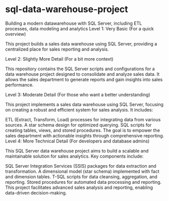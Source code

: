# sql-data-warehouse-project
Building a modern datawarehouse with SQL Server, including ETL processes, data modeling and analytics
Level 1: Very Basic (For a quick overview)

This project builds a sales data warehouse using SQL Server, providing a centralized place for sales reporting and analysis.

Level 2: Slightly More Detail (For a bit more context)

This repository contains the SQL Server scripts and configurations for a data warehouse project designed to consolidate and analyze sales data. It allows the sales department to generate reports and gain insights into sales performance.

Level 3: Moderate Detail (For those who want a better understanding)

This project implements a sales data warehouse using SQL Server, focusing on creating a robust and efficient system for sales analysis. It includes:

ETL (Extract, Transform, Load) processes for integrating data from various sources.
A star schema design for optimized querying.
SQL scripts for creating tables, views, and stored procedures. The goal is to empower the sales department with actionable insights through comprehensive reporting.
Level 4: More Technical Detail (For developers and database admins)

This SQL Server data warehouse project aims to build a scalable and maintainable solution for sales analytics. Key components include:

SQL Server Integration Services (SSIS) packages for data extraction and transformation.
A dimensional model (star schema) implemented with fact and dimension tables.
T-SQL scripts for data cleansing, aggregation, and reporting.
Stored procedures for automated data processing and reporting. This project facilitates advanced sales analysis and reporting, enabling data-driven decision-making.
